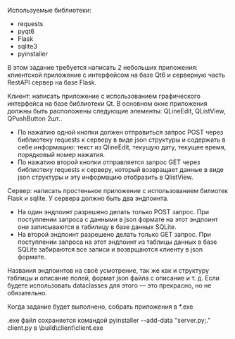 Используемые библиотеки:
- requests
- pyqt6
- Flask
- sqlite3
- pyinstaller

В этом задание требуется написать 2 небольших приложения: клиентской приложение с интерфейсом на базе Qt6 и серверную часть RestAPI сервер на базе Flask.

Клиент: написать приложение с использованием графического интерфейса на базе библиотеки Qt. В основном окне приложения должны быть расположены следующие элементы: QLineEdit, QListView, QPushButton 2шт..
- По нажатию одной кнопки должен отправиться запрос POST через библиотеку requests к серверу в виде json структуры и содержать в себе информацию: текст из QlineEdit, текущую дату, текущее время, порядковый номер нажатия.
- По нажатию второй кнопки отправляется запрос GET через библиотеку requests к серверу, который возвращает данные в виде json структуры и эту информацию отобразить в QlistView.

Сервер: написать простенькое приложение с использованием билиотек Flask и sqlite. У сервера должно быть два эндпоинта.
- На один эндпоинт разрешено делать только POST запрос. При поступлении запроса с данными в json формате на этот эндпоинт они записываются в табилицу в базе данных 
SQLite.
- На второй эндпоинт разрешено делать только GET запрос. При поступлении запроса на этот эндпоинт из таблицы данных в базе SQLite забираются все записи и возврщаются клиенту в json формате.

Названия эндпоинтов на своё усмотрение, так же как и структуру таблицы и описание полей, формат json файла с описание и т. д. Если будете использовать dataclasses для этого — это прекрасно, но не обязательно.

Когда задание будет выполнено, собрать приложения в *.exe

.exe файл сохраняется командой pyinstaller --add-data "server.py;." client.py в \build\client\client.exe
